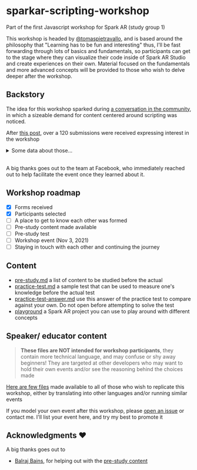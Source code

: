 # sparkar-scripting-workshop
Part of the first Javascript workshop for Spark AR (study group 1)

This workshop is headed by [@tomaspietravallo](https://github.com/tomaspietravallo), and is based around the philosophy that "Learning has to be fun and interesting" thus, I'll be fast forwarding through lots of basics and fundamentals, so participants can get to the stage where they can visualize their code inside of Spark AR Studio and create experiences on their own. Material focused on the fundamentals and more advanced concepts will be provided to those who wish to delve deeper after the workshop.

## Backstory

The idea for this workshop sparked during [a conversation in the community](https://www.facebook.com/groups/SparkARcommunity/posts/1243573719388001), in which a sizeable demand for content centered around scripting was noticed.

After [this post](https://www.facebook.com/groups/SparkARcommunity/posts/1245275375884502/), over a 120 submissions were received expressing interest in the workshop

<details>
 <summary>Some data about those... <br><br></summary>

Of the submissions received:
- About 90% had previously created and published an effect

- 32% were made by people determined to be complete beginners to programming

- 31% knew basic programming concepts

- 15% knew Javascript already (were determined to have enough pre existing knowledge to skip the pre-study)

- 21% of people did not provide enough information to be reasonably assessed

- Only 24 submissions were selected for the first study group

</details>

A big thanks goes out to the team at Facebook, who immediately reached out to help facilitate the event once they learned about it.

 
## Workshop roadmap

- [x] Forms received
- [x] Participants selected
- [ ] A place to get to know each other was formed
- [ ] Pre-study content made available
- [ ] Pre-study test
- [ ] Workshop event (Nov 3, 2021)
- [ ] Staying in touch with each other and continuing the journey

## Content
- [pre-study.md](pre-study.md) a list of content to be studied before the actual
- [practice-test.md](practice-test.md) a sample test that can be used to measure one's knowledge before the actual test
- [practice-test-answer.md](practice-test-answer.md) use this answer of the practice test to compare against your own. Do not open before attempting to solve the test
- [playground](playground) a Spark AR project you can use to play around with different concepts

## Speaker/ educator content
> **These files are NOT intended for workshop participants**, they contain more technical language, and may confuse or shy away beginners! They are targeted at other developers who may want to hold their own events and/or see the reasoning behind the choices made

[Here are few files](speaker-files) made available to all of those who wish to replicate this workshop, either by translating into other languages and/or running similar events

If you model your own event after this workshop, please [open an issue](https://github.com/tomaspietravallo/sparkar-scripting-workshop/issues) or contact me. I'll list your event here, and try my best to promote it


## Acknowledgments ❤️

A big thanks goes out to

- [Balraj Bains](https://github.com/bb1100), for helping out with the [pre-study content]((pre-study.md))